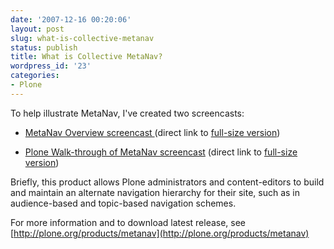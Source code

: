 ```yaml
---
date: '2007-12-16 00:20:06'
layout: post
slug: what-is-collective-metanav
status: publish
title: What is Collective MetaNav?
wordpress_id: '23'
categories:
- Plone
---
```


To help illustrate MetaNav, I've created two  screencasts:



	
  * [MetaNav Overview screencast ](http://www.archive.org/details/CollectiveMetanavOverview) (direct link to [full-size version](http://www.archive.org/download/CollectiveMetanavOverview/metanav-overview.mov))

	
  * [Plone Walk-through of MetaNav screencast](http://www.archive.org/details/CollectiveMetanavWalkthru) (direct link to [full-size version](http://www.archive.org/download/CollectiveMetanavWalkthru/metanav-walkthru.mov))


Briefly, this product allows Plone administrators and content-editors to build and maintain an alternate navigation  hierarchy for their site, such as in audience-based and topic-based navigation schemes.

For more information and to download latest release, see [http://plone.org/products/metanav](http://plone.org/products/metanav)
